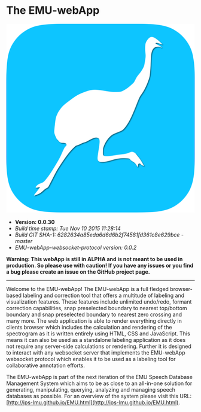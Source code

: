 # The EMU-webApp

<!---
author: Raphael Winkelmann
-->

![icon](assets/EMU-webAppIcon-roundCorners.svg)


- **Version: 0.0.30**
- *Build time stamp: Tue Nov 10 2015 11:28:14*
- *Build GIT SHA-1: 6282634a85eda6d6d6b2f74581fd361c8e629bce - master*
- *EMU-webApp-websocket-protocol version: 0.0.2*


**Warning: This webApp is still in ALPHA and is not meant to be used in production. So please use with caution! If you 
have any issues or you find a bug please create an issue on the GitHub project page.**

--------------------- 

Welcome to the EMU-webApp! The EMU-webApp is a full fledged browser-based labeling and correction tool that offers a 
multitude of labeling and visualization features. These features include unlimited undo/redo, formant correction 
capabilities, snap preselected boundary to nearest top/bottom boundary and snap preselected boundary to nearest zero 
crossing and many more. The web application is able to render everything directly in clients browser which includes the 
calculation and rendering of the spectrogram as it is written entirely using HTML, CSS and JavaScript. This means it 
can also be used as a standalone labeling application as it does not require any server-side calculations or rendering. 
Further it is designed to interact with any websocket server that implements the EMU-webApp websocket protocol which 
enables it to be used as a labeling tool for collaborative annotation efforts.

The EMU-webApp is part of the next iteration of the EMU Speech Database Management System which aims to be as close to 
an all-in-one solution for generating, manipulating, querying, analyzing and managing speech databases as possible. For 
an overview of the system please visit this URL: [http://ips-lmu.github.io/EMU.html](http://ips-lmu.github.io/EMU.html).

